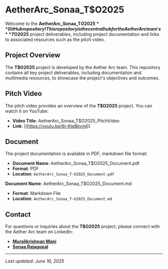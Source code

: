 # AetherArc_Sonaa_T$O2025

Welcome to the **AetherArc_Sonaa_T$O2025** GitHub repository! This repository is the central hub for the Aether Arc team's **T$O2025** project deliverables, including project documentation and links to associated resources such as the pitch video.

## Project Overview

The **T$O2025** project is developed by the Aether Arc team. This repository contains all key project deliverables, including documentation and multimedia resources, to showcase the project's objectives and outcomes.

## Pitch Video

The pitch video provides an overview of the **T$O2025** project. You can watch it on YouTube:

- **Video Title**: AetherArc_Sonaa_T$O2025_PitchVideo 
- **Link**: [(https://youtu.be/6i-KteBkvmI)]

## Document

The project documentation is available in PDF, markdown file format:

- **Document Name**: AetherArc_Sonaa_T$O2025_Document.pdf
- **Format**: PDF  
- **Location**:  `AetherArc_Sonaa_T-O2025_Document.pdf`

**Document Name**: AetherArc_Sonaa_T$O2025_Document.md
- **Format**: Markdown File
- **Location**:  `AetherArc_Sonaa_T-O2025_Document.md`

## Contact

For questions or inquiries about the **T$O2025** project, please connect with the Aether Arc team on LinkedIn:  
- [**Muralikrishnan Mani**](https://www.linkedin.com/in/muralikrishnanmani)  
- [**Sonaa Rajagopal**](https://www.linkedin.com/in/sonaa-rajagopal-893480250)
---

*Last updated: June 16, 2025*

